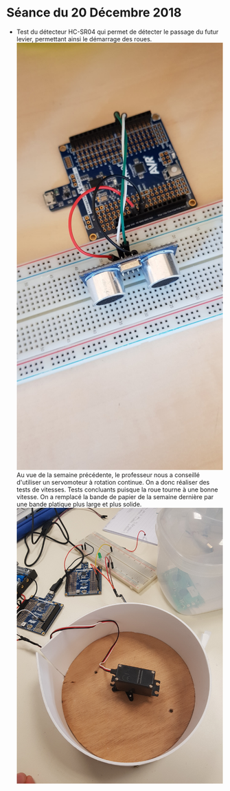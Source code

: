 # Séance du 20 Décembre 2018

* Test du détecteur HC-SR04 qui permet de détecter le passage du futur levier, permettant ainsi le démarrage des roues.
![alt text](https://github.com/JessicaJulien/projet/blob/master/Documentation/detecteurHC-SR04PourLevier.jpg "détecte le passage du levier")
Au vue de la semaine précédente, le professeur nous a conseillé d'utiliser un servomoteur à rotation continue. On a donc réaliser des tests de vitesses. Tests concluants puisque la roue tourne à une bonne vitesse.
On a remplacé la bande de papier de la semaine dernière par une bande platique plus large et plus solide.
![alt text](https://github.com/JessicaJulien/projet/blob/master/Documentation/premiereroue.jpg "roue avec servomoteur et bande plastique")
